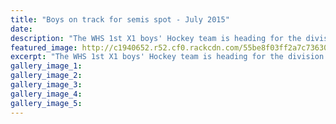 ```yaml
---
title: "Boys on track for semis spot - July 2015"
date: 
description: "The WHS 1st X1 boys' Hockey team is heading for the division one secondary school semifinal.  Also WHS hosted NPGHS last week in the annual inter-school fixture, Wanganui Chronicle article 31/7/15..."
featured_image: http://c1940652.r52.cf0.rackcdn.com/55be8f03ff2a7c7363000db7/Hockey-1st-X1-boys-semifinals-31.7.gif
excerpt: "The WHS 1st X1 boys' Hockey team is heading for the division one secondary school semifinal."
gallery_image_1: 
gallery_image_2: 
gallery_image_3: 
gallery_image_4: 
gallery_image_5: 
---
```


